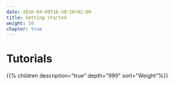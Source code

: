 ```yaml
---
date: 2016-04-09T16:50:16+02:00
title: Getting started
weight: 10
chapter: true
---
```


# Tutorials

{{% children description="true" depth="999" sort="Weight"%}}